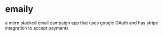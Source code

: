 # emaily
 a mern stacked email campaign app that uses google OAuth and has stripe integration to accept payments
